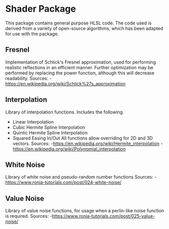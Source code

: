 # Shader Package
This package contains general purpose HLSL code. The code used is derived from a variety of open-source algorithms, which has been adapted for use with the package.
## Fresnel
Implementation of Schlick's Fresnel approximation, used for performing realistic reflections in an efficient manner. Further optimization may be performed by replacing the power function, although this will decrease readability.
Sources:
-https://en.wikipedia.org/wiki/Schlick%27s_approximation
## Interpolation
Library of interpolation functions. Includes the following.
- Linear Interpolation
- Cubic Hermite Spline Interpolation
- Quintic Hermite Spline Interpolation
- Squared Easing In/Out
All functions allow overriding for 2D and 3D vectors.
Sources:
-https://en.wikipedia.org/wiki/Hermite_interpolation
-https://en.wikipedia.org/wiki/Polynomial_interpolation
## White Noise
Library of white noise and pseudo-random number functions
Sources:
-https://www.ronja-tutorials.com/post/024-white-noise/
## Value Noise
Library of value noise functions, for usage when a perlin-like noise function is required.
Sources:
-https://www.ronja-tutorials.com/post/025-value-noise/